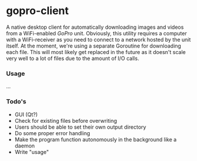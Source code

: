 # gopro-client
A native desktop client for automatically downloading images and videos from a WiFi-enabled *GoPro* unit. Obviously, this utility requires a computer with a WiFi-receiver as you need to connect to a network hosted by the unit itself. At the moment, we're using a separate Goroutine for downloading each file. This will most likely get replaced in the future as it doesn't scale very well to a lot of files due to the amount of I/O calls.

### Usage
...

### Todo's
 - GUI (Qt?)
 - Check for existing files before overwriting
 - Users should be able to set their own output directory
 - Do some proper error handling
 - Make the program function autonomously in the background like a daemon
 - Write "usage"
